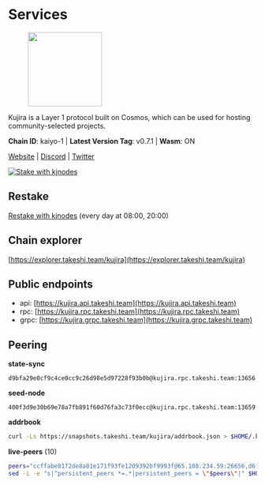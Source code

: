 # Services

<figure><img src="https://github.com/takeshi-val/Logo/raw/main/kujira.png" width="150" alt=""><figcaption></figcaption></figure>

Kujira is a Layer 1 protocol built on Cosmos, which can be used for  hosting community-selected projects.

**Chain ID**: kaiyo-1 | **Latest Version Tag**: v0.7.1 | **Wasm**: ON

[Website](https://kujira.app) | [Discord](https://discord.gg/teamkujira) | [Twitter](https://twitter.com/TeamKujira)

[![Stake with kjnodes](https://i.ibb.co/cr44Q8j/button-stake-with-kjnodes.png)](https://restake.app/kujira/kujiravaloper1tnuqj73jfn3724lqz34c27tuv80nv336sadqym)

## Restake

[Restake with kjnodes](https://restake.app/kujira/kujiravaloper1tnuqj73jfn3724lqz34c27tuv80nv336sadqym) (every day at 08:00, 20:00)
## Chain explorer
[https://explorer.takeshi.team/kujira](https://explorer.takeshi.team/kujira)

## Public endpoints

* api: [https://kujira.api.takeshi.team](https://kujira.api.takeshi.team)
* rpc: [https://kujira.rpc.takeshi.team](https://kujira.rpc.takeshi.team)
* grpc: [https://kujira.grpc.takeshi.team](https://kujira.grpc.takeshi.team)

## Peering

**state-sync**

```text
d9bfa29e0cf9c4ce0cc9c26d98e5d97228f93b0b@kujira.rpc.takeshi.team:13656
```

**seed-node**

```text
400f3d9e30b69e78a7fb891f60d76fa3c73f0ecc@kujira.rpc.takeshi.team:13659
```

**addrbook**
```bash
curl -Ls https://snapshots.takeshi.team/kujira/addrbook.json > $HOME/.kujira/config/addrbook.json
```

**live-peers** (10)
```bash
peers="ccffabe81f2de8a81e171f93fe1209392bf9993f@65.108.234.59:26656,d6f2eee997d108d4fde5683e31d678427376dfce@77.68.27.75:26656,935c1065ad23338a5e6a75f08fb650f9f46dbd3e@65.108.201.167:26656,213dbb8301ce1c0f5662a9b723bd613f15e1dd4e@75.119.157.167:30656,b80cf7882c8cab4894d41ccd4f5a00406d8b5f7d@146.59.52.48:30095,d3427d444b6909529d73025fe32a73dfea7b90d1@148.251.85.115:26656,129771a48f43b83c6144c7d282ad1da62434cc07@15.204.197.12:26656,c124ce0b508e8b9ed1c5b6957f362225659b5343@136.243.248.190:26656,d9bfa29e0cf9c4ce0cc9c26d98e5d97228f93b0b@65.109.88.38:13656,04b384fd77f70082a9a6e4d8fb3db827340f4e74@148.251.13.186:11856"
sed -i -e "s|^persistent_peers *=.*|persistent_peers = \"$peers\"|" $HOME/.kujira/config/config.toml
```
